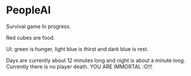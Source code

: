 # PeopleAI
Survival game
In progress. 

Red cubes are food. 

UI: green is hunger, light blue is thirst and dark blue is rest.

Days are currently about 12 minutes long and night is about a minute long.
Currently there is no player death. YOU ARE IMMORTAL :O!!!
